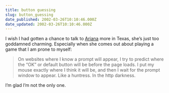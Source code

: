 ```yaml
---
title: button guessing
slug: button_guessing
date_published: 2002-03-26T10:10:46.000Z
date_updated: 2002-03-26T10:10:46.000Z
---
```


I wish I had gotten a chance to talk to [Ariana](http://www.nubbin.com/) more in Texas, she’s just too goddamned charming. Especially when she comes out about playing a game that I am prone to myself:

> On websites where I know a prompt will appear, I try to predict where the “OK” or default button will be before the page loads. I put my mouse exactly where I think it will be, and then I wait for the prompt window to appear. Like a huntress. In the http darkness.

I’m glad I’m not the only one.
